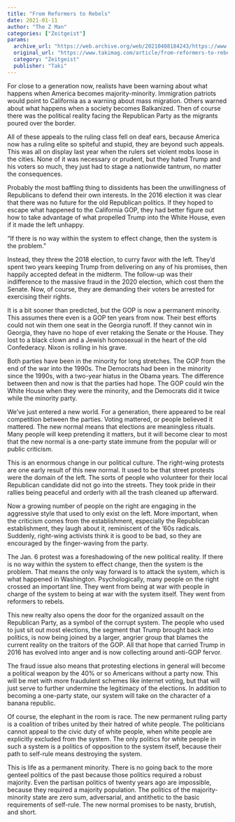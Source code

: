```yaml
---
title: "From Reformers to Rebels"
date: 2021-01-11
author: "The Z Man"
categories: ["Zeitgeist"]
params:
  archive_url: "https://web.archive.org/web/20210408184243/https://www.takimag.com/article/from-reformers-to-rebels/"
  original_url: "https://www.takimag.com/article/from-reformers-to-rebels/"
  category: "Zeitgeist"
  publisher: "Taki"
---
```


For close to a generation now, realists have been warning about what happens when America becomes majority-minority. Immigration patriots would point to California as a warning about mass migration. Others warned about what happens when a society becomes Balkanized. Then of course there was the political reality facing the Republican Party as the migrants poured over the border.

All of these appeals to the ruling class fell on deaf ears, because America now has a ruling elite so spiteful and stupid, they are beyond such appeals. This was all on display last year when the rulers set violent mobs loose in the cities. None of it was necessary or prudent, but they hated Trump and his voters so much, they just had to stage a nationwide tantrum, no matter the consequences.

Probably the most baffling thing to dissidents has been the unwillingness of Republicans to defend their own interests. In the 2016 election it was clear that there was no future for the old Republican politics. If they hoped to escape what happened to the California GOP, they had better figure out how to take advantage of what propelled Trump into the White House, even if it made the left unhappy.

“If there is no way within the system to effect change, then the system is the problem.”

Instead, they threw the 2018 election, to curry favor with the left. They’d spent two years keeping Trump from delivering on any of his promises, then happily accepted defeat in the midterm. The follow-up was their indifference to the massive fraud in the 2020 election, which cost them the Senate. Now, of course, they are demanding their voters be arrested for exercising their rights.

It is a bit sooner than predicted, but the GOP is now a permanent minority. This assumes there even is a GOP ten years from now. Their best efforts could not win them one seat in the Georgia runoff. If they cannot win in Georgia, they have no hope of ever retaking the Senate or the House. They lost to a black clown and a Jewish homosexual in the heart of the old Confederacy. Nixon is rolling in his grave.

Both parties have been in the minority for long stretches. The GOP from the end of the war into the 1990s. The Democrats had been in the minority since the 1990s, with a two-year hiatus in the Obama years. The difference between then and now is that the parties had hope. The GOP could win the White House when they were the minority, and the Democrats did it twice while the minority party.

We’ve just entered a new world. For a generation, there appeared to be real competition between the parties. Voting mattered, or people believed it mattered. The new normal means that elections are meaningless rituals. Many people will keep pretending it matters, but it will become clear to most that the new normal is a one-party state immune from the popular will or public criticism.

This is an enormous change in our political culture. The right-wing protests are one early result of this new normal. It used to be that street protests were the domain of the left. The sorts of people who volunteer for their local Republican candidate did not go into the streets. They took pride in their rallies being peaceful and orderly with all the trash cleaned up afterward.

Now a growing number of people on the right are engaging in the aggressive style that used to only exist on the left. More important, when the criticism comes from the establishment, especially the Republican establishment, they laugh about it, reminiscent of the ’60s radicals. Suddenly, right-wing activists think it is good to be bad, so they are encouraged by the finger-waving from the party.

The Jan. 6 protest was a foreshadowing of the new political reality. If there is no way within the system to effect change, then the system is the problem. That means the only way forward is to attack the system, which is what happened in Washington. Psychologically, many people on the right crossed an important line. They went from being at war with people in charge of the system to being at war with the system itself. They went from reformers to rebels.

This new realty also opens the door for the organized assault on the Republican Party, as a symbol of the corrupt system. The people who used to just sit out most elections, the segment that Trump brought back into politics, is now being joined by a larger, angrier group that blames the current reality on the traitors of the GOP. All that hope that carried Trump in 2016 has evolved into anger and is now collecting around anti-GOP fervor.

The fraud issue also means that protesting elections in general will become a political weapon by the 40% or so Americans without a party now. This will be met with more fraudulent schemes like internet voting, but that will just serve to further undermine the legitimacy of the elections. In addition to becoming a one-party state, our system will take on the character of a banana republic.

Of course, the elephant in the room is race. The new permanent ruling party is a coalition of tribes united by their hatred of white people. The politicians cannot appeal to the civic duty of white people, when white people are explicitly excluded from the system. The only politics for white people in such a system is a politics of opposition to the system itself, because their path to self-rule means destroying the system.

This is life as a permanent minority. There is no going back to the more genteel politics of the past because those politics required a robust majority. Even the partisan politics of twenty years ago are impossible, because they required a majority population. The politics of the majority-minority state are zero sum, adversarial, and antithetic to the basic requirements of self-rule. The new normal promises to be nasty, brutish, and short.
